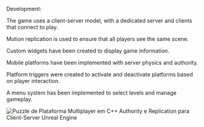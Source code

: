 Development:

The game uses a client-server model, with a dedicated server and clients that connect to play.

Motion replication is used to ensure that all players see the same scene.

Custom widgets have been created to display game information.

Mobile platforms have been implemented with server physics and authority.

Platform triggers were created to activate and deactivate platforms based on player interaction.

A menu system has been implemented to select levels and manage gameplay. 



![Puzzle de Plataforma Multiplayer em C++  Authority e Replication para Client-Server Unreal Engine](https://github.com/alfredo1995/collaboratize-puzzle-plataform/assets/71193893/fd7dac80-6daf-455b-af95-96452bd57e86)

